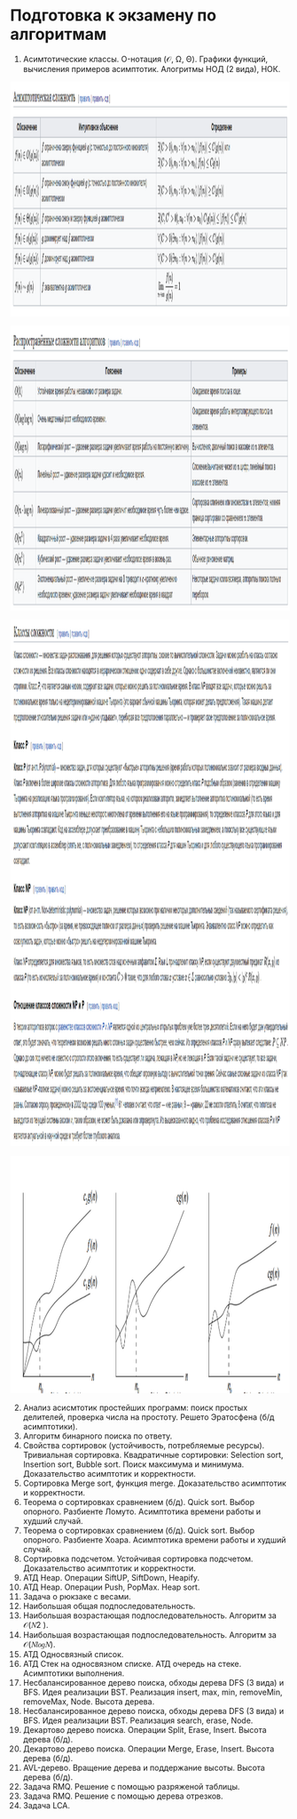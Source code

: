 # Подготовка к экзамену по алгоритмам
1. Асимтотические классы. O-нотация (𝒪, Ω, Θ). Графики функций, вычисления примеров асимптотик. Алогритмы НОД (2 вида), НОК.
<p align="left">
  <img src="https://github.com/Qcsteeven/exam/blob/main/asymptotic-complexity.png" height=423>
</p>
<p align="left">
  <img src="https://github.com/Qcsteeven/exam/blob/main/complexity-algorithm.png" height=512>
</p>
<p align="left">
  <img src="https://github.com/Qcsteeven/exam/blob/main/difficulty-classes.png" height=947>
</p>
<p align="left">
  <img src="https://github.com/Qcsteeven/exam/blob/main/function.png" height=428>
</p>

2. Анализ асисмтотик простейших программ: поиск простых делителей, проверка числа на простоту. Решето Эратосфена (б/д асимптотики).
3. Алгоритм бинарного поиска по ответу.
4. Свойства сортировок (устойчивость, потребляемые ресурсы). Тривиальная сортировка. Квадратичные сортировки: Selection sort, Insertion sort, Bubble sort. Поиск максимума и минимума.
Доказательство асимптотик и корректности.
5. Сортировка Merge sort, функция merge. Доказательство асимптотик и корректности.
6. Теорема о сортировках сравнением (б/д). Quick sort. Выбор опорного. Разбиенте Ломуто. Асимптотика времени работы и худший случай.
7. Теорема о сортировках сравнением (б/д). Quick sort. Выбор опорного. Разбиенте Хоара. Асимптотика времени работы и худший случай.
8. Сортировка подсчетом. Устойчивая сортировка подсчетом. Доказательство асимптотик и корректности.
9. АТД Heap. Операции SiftUP, SiftDown, Heapify.
10. АТД Heap. Операции Push, PopMax. Heap sort.
11. Задача о рюкзаке с весами.
12. Наибольшая общая подпоследовательность.
13. Наибольшая возрастающая подпоследовательность. Алгоритм за 𝒪(𝑁2
).
14. Наибольшая возрастающая подпоследовательность. Алгоритм за 𝒪(𝑁𝑙𝑜𝑔𝑁).
15. АТД Односвязный список.
16. АТД Стек на односвязном списке. АТД очередь на стеке. Асимптотики выполнения.
17. Несбалансированное дерево поиска, обходы дерева DFS (3 вида) и BFS. Идея реализации BST.
Реализация insert, max, min, removeMin, removeMax, Node. Высота дерева.
18. Несбалансированное дерево поиска, обходы дерева DFS (3 вида) и BFS. Идея реализации BST.
Реализация search, erase, Node.
19. Декартово дерево поиска. Операции Split, Erase, Insert. Высота дерева (б/д).
20. Декартово дерево поиска. Операции Merge, Erase, Insert. Высота дерева (б/д).
21. AVL-дерево. Вращение дерева и поддержание высоты. Высота дерева (б/д).
22. Задача RMQ. Решение с помощью разряженой таблицы.
23. Задача RMQ. Решение с помощью дерева отрезков.
24. Задача LCA.
